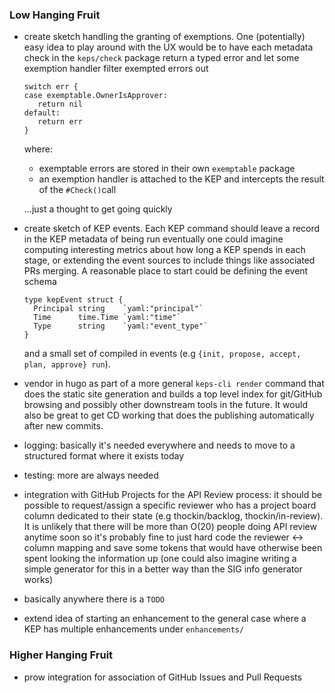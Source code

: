 ### Low Hanging Fruit

- create sketch handling the granting of exemptions. One (potentially) easy idea to play
  around with the UX would be to have each metadata check in the `keps/check` package
  return a typed error and let some exemption handler filter exempted errors out

  ```
  switch err {
  case exemptable.OwnerIsApprover:
	 return nil
  default:
	 return err
  }
  ```

  where:
    - exemptable errors are stored in their own `exemptable` package
    - an exemption handler is attached to the KEP and intercepts the result of
      the `#Check()`call

  ...just a thought to get going quickly

- create sketch of KEP events. Each KEP command should leave a record in the KEP metadata of being run
  eventually one could imagine computing interesting metrics about how long a KEP spends in each stage,
  or extending the event sources to include things like associated PRs merging. A reasonable place to
  start could be defining the event schema

  ```
  type kepEvent struct {
  	Principal string    `yaml:"principal"`
  	Time      time.Time `yaml:"time"`
  	Type      string    `yaml:"event_type"`
  }
  ```

  and a small set of compiled in events (e.g `{init, propose, accept, plan, approve} run`).

- vendor in hugo as part of a more general `keps-cli render` command that does the static site generation
  and builds a top level index for git/GitHub browsing and possibly other downstream tools in the future.
  It would also be great to get CD working that does the publishing automatically after new commits.
- logging: basically it's needed everywhere and needs to move to a structured format where it exists today
- testing: more are always needed
- integration with GitHub Projects for the API Review process: it should be possible to request/assign a specific
  reviewer who has a project board column dedicated to their state (e.g thockin/backlog, thockin/in-review). It is
  unlikely that there will be more than O(20) people doing API review anytime soon so it's probably fine to just
  hard code the reviewer <-> column mapping and save some tokens that would have otherwise been spent looking the
  information up (one could also imagine writing a simple generator for this in a better way than the SIG info
  generator works)
- basically anywhere there is a `TODO`
- extend idea of starting an enhancement to the general case where a KEP has multiple enhancements
  under `enhancements/`

### Higher Hanging Fruit

- prow integration for association of GitHub Issues and Pull Requests
